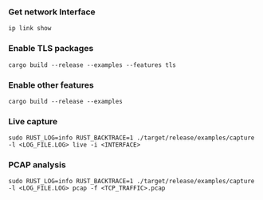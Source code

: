 ###  Get network Interface
```
ip link show
```

### Enable TLS packages 
```
cargo build --release --examples --features tls
```

### Enable other features
```
cargo build --release --examples
```

### Live capture
```
sudo RUST_LOG=info RUST_BACKTRACE=1 ./target/release/examples/capture -l <LOG_FILE.LOG> live -i <INTERFACE>                       
```

### PCAP analysis
```
sudo RUST_LOG=info RUST_BACKTRACE=1 ./target/release/examples/capture -l <LOG_FILE.LOG> pcap -f <TCP_TRAFFIC>.pcap
```